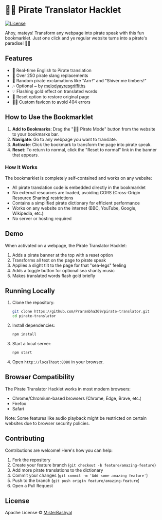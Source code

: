 # 🏴‍☠️ Pirate Translator Hacklet

[![License](https://img.shields.io/badge/license-Apache-blue.svg)](LICENSE)

Ahoy, mateys! Transform any webpage into pirate speak with this fun bookmarklet. Just one click and ye regular website turns into a pirate's paradise! 🏴‍☠️

## Features
- 🔁 Real-time English to Pirate translation
- 💬 Over 250 pirate slang replacements
- 🎉 Random pirate exclamations like "Arrr!" and "Shiver me timbers!"
- 🎶 Optional ~ by [melodyayresgriffiths](https://pixabay.com/music/folk-dread-pirate-roberts-sea-shanty-dance-edm-soundtrack-153022/)
- 💡 Flashing gold effect on translated words
- 🔄 Reset option to restore original page
- 🏴‍☠️ Custom favicon to avoid 404 errors

## How to Use the Bookmarklet
1. **Add to Bookmarks**: Drag the "🏴‍☠️ Pirate Mode" button from the website to your bookmarks bar.
2. **Navigate**: Go to any webpage you want to translate.
3. **Activate**: Click the bookmark to transform the page into pirate speak.
4. **Reset**: To return to normal, click the "Reset to normal" link in the banner that appears.

### How It Works
The bookmarklet is completely self-contained and works on any website:

- All pirate translation code is embedded directly in the bookmarklet
- No external resources are loaded, avoiding CORS (Cross-Origin Resource Sharing) restrictions
- Contains a simplified pirate dictionary for efficient performance
- Works on any website on the internet (BBC, YouTube, Google, Wikipedia, etc.)
- No server or hosting required

## Demo
When activated on a webpage, the Pirate Translator Hacklet:
1. Adds a pirate banner at the top with a reset option
2. Transforms all text on the page to pirate speak
3. Applies a slight tilt to the page for that "sea-legs" feeling
4. Adds a toggle button for optional sea shanty music
5. Makes translated words flash gold briefly

## Running Locally
1. Clone the repository:
   ```bash
   git clone https://github.com/Prarambha369/pirate-translator.git
   cd pirate-translator
   ```
2. Install dependencies:
   ```bash
   npm install
   ```
3. Start a local server:
   ```bash
   npm start
   ```
4. Open `http://localhost:8080` in your browser.


## Browser Compatibility
The Pirate Translator Hacklet works in most modern browsers:
- Chrome/Chromium-based browsers (Chrome, Edge, Brave, etc.)
- Firefox
- Safari

Note: Some features like audio playback might be restricted on certain websites due to browser security policies.

## Contributing
Contributions are welcome! Here's how you can help:
1. Fork the repository
2. Create your feature branch (`git checkout -b feature/amazing-feature`)
3. Add more pirate translations to the dictionary
4. Commit your changes (`git commit -m 'Add some amazing feature'`)
5. Push to the branch (`git push origin feature/amazing-feature`)
6. Open a Pull Request

## License
Apache License © [MisterBashyal](https://github.com/Prarambha369)

